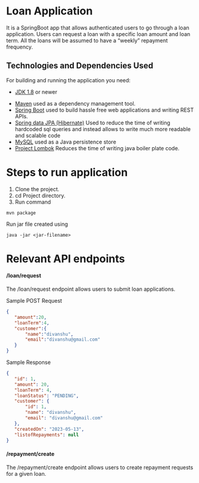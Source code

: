 # Loan Application
It is a SpringBoot app that allows authenticated users to go through a loan application. Users can request a loan with a specific loan amount and loan term. All the loans will be assumed to have a “weekly” repayment frequency.

## Technologies and Dependencies Used
For building and running the application you need:
- [JDK 1.8](http://www.oracle.com/technetwork/java/javase/downloads/jdk8-downloads-2133151.html) or newer
* [Maven](https://maven.apache.org/) used as a dependency management tool.
* [Spring Boot](https://spring.io/projects/spring-boot) used to build hassle free web applications and writing REST APIs.
* [Spring data JPA (Hibernate)](https://hibernate.org/) Used to reduce the time of writing hardcoded sql queries and instead allows to write much more readable and scalable code 
* [MySQL](https://www.mysql.com/) used as a Java persistence store
* [Project Lombok](https://projectlombok.org/) Reduces the time  of writing java boiler plate code.


# Steps to run application
1. Clone the project.
2. cd Project directory.
3. Run command 


```code
mvn package
```

Run jar file created using 

```code
java -jar <jar-filename>

```

# Relevant API endpoints
#### /loan/request
The /loan/request endpoint allows users to submit loan applications.

Sample POST Request
```json
{
   "amount":20,
   "loanTerm":4,
   "customer":{
       "name":"divanshu",
       "email":"divanshu@gmail.com"
   }
}

```

Sample Response
```json
{
   "id": 1,
   "amount": 20,
   "loanTerm": 4,
   "loanStatus": "PENDING",
   "customer": {
       "id": 1,
       "name": "divanshu",
       "email": "divanshu@gmail.com"
   },
   "createdOn": "2023-05-13",
   "listofRepayments": null
}
```

#### /repayment/create
The /repayment/create endpoint allows users to create repayment requests for a given loan.
